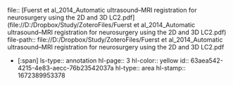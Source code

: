 file:: [Fuerst et al_2014_Automatic ultrasound–MRI registration for neurosurgery using the 2D and 3D LC2.pdf](file://D:/Dropbox/Study/ZoteroFiles/Fuerst et al_2014_Automatic ultrasound–MRI registration for neurosurgery using the 2D and 3D LC2.pdf)
file-path:: file://D:/Dropbox/Study/ZoteroFiles/Fuerst et al_2014_Automatic ultrasound–MRI registration for neurosurgery using the 2D and 3D LC2.pdf

- [:span]
  ls-type:: annotation
  hl-page:: 3
  hl-color:: yellow
  id:: 63aea542-4215-4e83-aecc-76b23542037a
  hl-type:: area
  hl-stamp:: 1672389953378